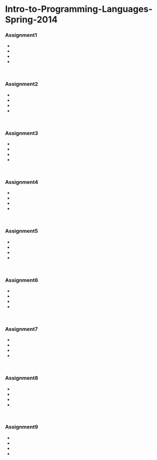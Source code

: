 # Intro-to-Programming-Languages-Spring-2014

<h3>Assignment1</h3>
<ul>
<li></li>
<li></li>
<li></li>
<li></li>
</ul>
<br>
<h3>Assignment2</h3>
<ul>
<li></li>
<li></li>
<li></li>
<li></li>
</ul>
<br>
<h3>Assignment3</h3>
<ul>
<li></li>
<li></li>
<li></li>
<li></li>
</ul>
<br>
<h3>Assignment4</h3>
<ul>
<li></li>
<li></li>
<li></li>
<li></li>
</ul>
<br>
<h3>Assignment5</h3>
<ul>
<li></li>
<li></li>
<li></li>
<li></li>
</ul>
<br>
<h3>Assignment6</h3>
<ul>
<li></li>
<li></li>
<li></li>
<li></li>
</ul>
<br>
<h3>Assignment7</h3>
<ul>
<li></li>
<li></li>
<li></li>
<li></li>
</ul>
<br>
<h3>Assignment8</h3>
<ul>
<li></li>
<li></li>
<li></li>
<li></li>
</ul>
<br>
<h3>Assignment9</h3>
<ul>
<li></li>
<li></li>
<li></li>
<li></li>
</ul>
<br>

